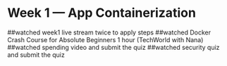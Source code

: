 # Week 1 — App Containerization
##watched week1 live stream twice to apply steps
##watched Docker Crash Course for Absolute Beginners  1 hour (TechWorld with Nana)
##watched spending video and submit the quiz
##watched security quiz and submit the quiz

